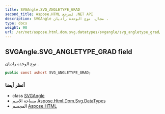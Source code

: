 ```yaml
---
title: SVGAngle.SVG_ANGLETYPE_GRAD
second_title: Aspose.HTML لمرجع .NET API
description: SVGAngle مجال. نوع الوحدة راديان .
type: docs
weight: 90
url: /ar/net/aspose.html.dom.svg.datatypes/svgangle/svg_angletype_grad/
---
```

## SVGAngle.SVG_ANGLETYPE_GRAD field

نوع الوحدة راديان .

```csharp
public const ushort SVG_ANGLETYPE_GRAD;
```

### أنظر أيضا

* class [SVGAngle](../)
* مساحة الاسم [Aspose.Html.Dom.Svg.DataTypes](../../svgangle/)
* المجسم [Aspose.HTML](../../../)


